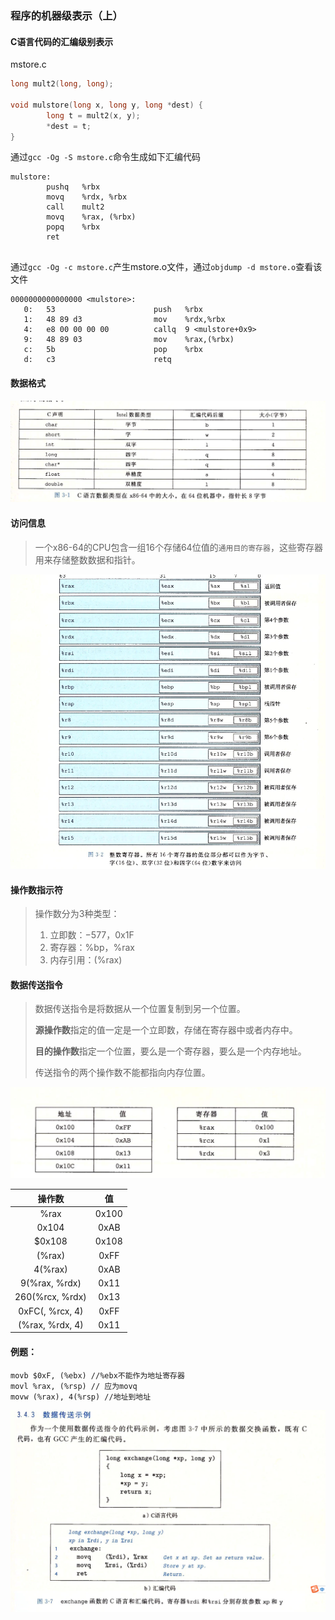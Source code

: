 ### 程序的机器级表示（上）

#### C语言代码的汇编级别表示

mstore.c

~~~c
long mult2(long, long);

void mulstore(long x, long y, long *dest) {
        long t = mult2(x, y);
        *dest = t;
}

~~~

通过`gcc -Og -S mstore.c`命令生成如下汇编代码

~~~assembly
mulstore:
        pushq   %rbx
        movq    %rdx, %rbx
        call    mult2
        movq    %rax, (%rbx)
        popq    %rbx
        ret
       

~~~

通过`gcc -Og -c mstore.c`产生mstore.o文件，通过`objdump -d mstore.o`查看该文件

~~~assembly
0000000000000000 <mulstore>:
   0:	53                   	push   %rbx
   1:	48 89 d3             	mov    %rdx,%rbx
   4:	e8 00 00 00 00       	callq  9 <mulstore+0x9>
   9:	48 89 03             	mov    %rax,(%rbx)
   c:	5b                   	pop    %rbx
   d:	c3                   	retq   

~~~

#### 数据格式

![img](数据格式.png)



#### 访问信息

> 一个x86-64的CPU包含一组16个存储64位值的`通用目的寄存器`，这些寄存器用来存储整数数据和指针。

![img](整数寄存器.png)

#### 操作数指示符

> 操作数分为3种类型：
>
>  	1. 立即数：$-577，$0x1F
>  	2. 寄存器：%bp，%rax
>  	3. 内存引用：(%rax)

#### 数据传送指令

> 数据传送指令是将数据从一个位置复制到另一个位置。
>
> **源操作数**指定的值一定是一个立即数，存储在寄存器中或者内存中。
>
> **目的操作数**指定一个位置，要么是一个寄存器，要么是一个内存地址。
>
> 传送指令的两个操作数不能都指向内存位置。

![img](简单数据传送指令.png)

|     操作数      |  值   |
| :-------------: | :---: |
|      %rax       | 0x100 |
|      0x104      | 0xAB  |
|     $0x108      | 0x108 |
|     (%rax)      | 0xFF  |
|     4(%rax)     | 0xAB  |
|  9(%rax, %rdx)  | 0x11  |
| 260(%rcx, %rdx) | 0x13  |
| 0xFC(, %rcx, 4) | 0xFF  |
| (%rax, %rdx, 4) | 0x11  |

#### 例题：

~~~assembly
movb $0xF, (%ebx) //%ebx不能作为地址寄存器
movl %rax, (%rsp) // 应为movq
movw (%rax), 4(%rsp) //地址到地址
~~~

![img](数据传送示例.png)





